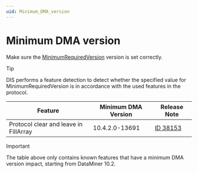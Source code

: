 ```yaml
---
uid: Minimum_DMA_version
---
```


# Minimum DMA version

Make sure the [MinimumRequiredVersion](xref:Protocol.Compliancies.MinimumRequiredVersion) version is set correctly.

> [!TIP]
> DIS performs a feature detection to detect whether the specified value for MinimumRequiredVersion is in accordance with the used features in the protocol.

| Feature | Minimum DMA Version | Release Note |
|----------|----------|----------|
| Protocol clear and leave in FillArray    | 10.4.2.0-13691     | [ID 38153](xref:General_Feature_Release_10.4.2#fillarray-now-supports-protocolleave-and-protocolclear-id-38153)     |

> [!IMPORTANT]
> The table above only contains known features that have a minimum DMA version impact, starting from DataMiner 10.2.
